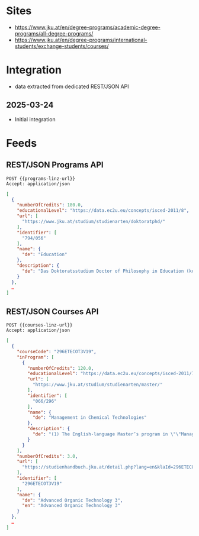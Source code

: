 # Sites

* https://www.jku.at/en/degree-programs/academic-degree-programs/all-degree-programs/
* https://www.jku.at/en/degree-programs/international-students/exchange-students/courses/

# Integration

* data extracted from dedicated REST/JSON API

## 2025-03-24

* Initial integration

# Feeds

## REST/JSON Programs API

```http
POST {{programs-linz-url}}
Accept: application/json
```

```json
[
  {
    "numberOfCredits": 180.0,
    "educationalLevel": "https://data.ec2u.eu/concepts/isced-2011/8",
    "url": [
      "https://www.jku.at/studium/studienarten/doktoratphd/"
    ],
    "identifier": [
      "794/056"
    ],
    "name": {
      "de": "Education"
    },
    "description": {
      "de": "Das Doktoratsstudium Doctor of Philosophy in Education (kurz: PhD in Education) …"
    }
  },
  …
]
```

## REST/JSON Courses API

```http
POST {{courses-linz-url}}
Accept: application/json
```

```json
[
  {
    "courseCode": "296ETECOT3V19",
    "inProgram": [
      {
        "numberOfCredits": 120.0,
        "educationalLevel": "https://data.ec2u.eu/concepts/isced-2011/7",
        "url": [
          "https://www.jku.at/studium/studienarten/master/"
        ],
        "identifier": [
          "066/296"
        ],
        "name": {
          "de": "Management in Chemical Technologies"
        },
        "description": {
          "de": "(1) The English-language Master’s program in \"\"Management in Chemical Technologies\"\" …"
        }
      }
    ],
    "numberOfCredits": 3.0,
    "url": [
      "https://studienhandbuch.jku.at/detail.php?lang=en&klaId=296ETECOT3V19"
    ],
    "identifier": [
      "296ETECOT3V19"
    ],
    "name": {
      "de": "Advanced Organic Technology 3",
      "en": "Advanced Organic Technology 3"
    }
  },
  …
]
```

